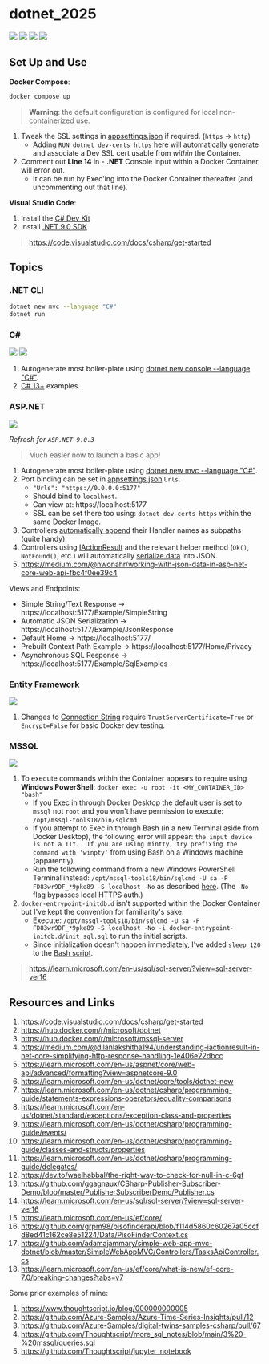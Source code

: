 # dotnet_2025

[![](https://img.shields.io/badge/ASP.NET-9.0.3-purple.svg)](https://learn.microsoft.com/en-us/aspnet/core/?view=aspnetcore-9.0)
[![](https://img.shields.io/badge/MSSQL-2022-blue.svg)](https://hub.docker.com/r/microsoft/mssql-server)
[![](https://img.shields.io/badge/.NET-9.0-blue.svg)](https://dotnet.microsoft.com/en-us/download/dotnet/9.0) 
[![](https://img.shields.io/badge/Docker-blue.svg)](https://www.docker.com/) 

## Set Up and Use

**Docker Compose**:
```bash
docker compose up
```

> **Warning**: the default configuration is configured for local non-containerized use.

1. Tweak the SSL settings in [appsettings.json](./asp_entity/src/appsettings.json) if required. (`https` -> `http`) 
   * Adding `RUN dotnet dev-certs https` [here](./asp_entity/dockerfile) will automatically generate and associate a Dev SSL cert usable from *within* the Container.
2. Comment out **Line 14** in [](./csharp/src/Program.cs) - **.NET** Console input within a Docker Container will error out. 
   * It can be run by Exec'ing into the Docker Container thereafter (and uncommenting out that line).

**Visual Studio Code**:
1. Install the [C# Dev Kit](https://marketplace.visualstudio.com/items?itemName=ms-dotnettools.csdevkit)
2. Install [.NET 9.0 SDK](https://dotnet.microsoft.com/en-us/download/dotnet/thank-you/sdk-9.0.202-windows-x64-installer)

> https://code.visualstudio.com/docs/csharp/get-started

## Topics

### .NET CLI

```bash
dotnet new mvc --language "C#"
dotnet run
```

### C#

[![](https://img.shields.io/badge/C%23-13-purple.svg)](https://learn.microsoft.com/en-us/dotnet/csharp/?WT.mc_id=dotnet-35129-website) [![](https://img.shields.io/badge/.NET-9.0-blue.svg)](https://dotnet.microsoft.com/en-us/download/dotnet/9.0) 

1. Autogenerate most boiler-plate using [dotnet new console --language "C#"](https://learn.microsoft.com/en-us/dotnet/core/tools/dotnet-new).
2. [C# 13+](csharp/src/language/) examples.

### ASP.NET

[![](https://img.shields.io/badge/ASP.NET-9.0.3-purple.svg)](https://learn.microsoft.com/en-us/aspnet/core/?view=aspnetcore-9.0)

*Refresh for `ASP.NET 9.0.3`* 

> Much easier now to launch a basic app!

1. Autogenerate most boiler-plate using [dotnet new mvc --language "C#"](https://learn.microsoft.com/en-us/dotnet/core/tools/dotnet-new).
2. Port binding can be set in [appsettings.json](./asp_entity/src/appsettings.json) `Urls`.
    * `"Urls": "https://0.0.0.0:5177"`
    * Should bind to `localhost`.
    * Can view at: https://localhost:5177
    * SSL can be set there too using: `dotnet dev-certs https` within the same Docker Image.
3. Controllers [automatically append](./asp_entity/src/Controllers/ExampleController.cs) their Handler names as subpaths (quite handy).
4. Controllers using [IActionResult](https://medium.com/@dilanlakshitha194/understanding-iactionresult-in-net-core-simplifying-http-response-handling-1e406e22dbcc) and the relevant helper method (`Ok()`, `NotFound()`, etc.) will automatically [serialize data](https://learn.microsoft.com/en-us/aspnet/core/web-api/advanced/formatting?view=aspnetcore-9.0) into JSON.
5. https://medium.com/@nwonahr/working-with-json-data-in-asp-net-core-web-api-fbc4f0ee39c4

Views and Endpoints:
* Simple String/Text Response -> https://localhost:5177/Example/SimpleString
* Automatic JSON Serialization -> https://localhost:5177/Example/JsonResponse
* Default Home -> https://localhost:5177/
* Prebuilt Context Path Example -> https://localhost:5177/Home/Privacy
* Asynchronous SQL Response -> https://localhost:5177/Example/SqlExamples

### Entity Framework

[![](https://img.shields.io/badge/Entity-Framework-purple.svg)](https://learn.microsoft.com/en-us/ef/) 

1. Changes to [Connection String](https://learn.microsoft.com/en-us/ef/core/what-is-new/ef-core-7.0/breaking-changes?tabs=v7) require `TrustServerCertificate=True` or `Encrypt=False` for basic Docker dev testing.

### MSSQL

[![](https://img.shields.io/badge/MSSQL-2022-blue.svg)](https://hub.docker.com/r/microsoft/mssql-server)

1. To execute commands within the Container appears to require using **Windows PowerShell**: `docker exec -u root -it <MY_CONTAINER_ID> "bash"`
      * If you Exec in through Docker Desktop the default user is set to `mssql` not `root` and you won't have permission to execute: `/opt/mssql-tools18/bin/sqlcmd`
      * If you attempt to Exec in through Bash (in a new Terminal aside from Docker Desktop), the following error will appear: `the input device is not a TTY.  If you are using mintty, try prefixing the command with 'winpty'` from using Bash on a Windows machine (apparently).
      * Run the following command from a new Windows PowerShell Terminal instead: `/opt/mssql-tools18/bin/sqlcmd -U sa -P FD83wr9DF_*9pke89 -S localhost -No` as described [here](https://learn.microsoft.com/en-us/sql/linux/sql-server-linux-docker-container-deployment?view=sql-server-ver16&pivots=cs1-bash#tools-inside-the-container). (The `-No` flag bypasses local HTTPS auth.)
1. `docker-entrypoint-initdb.d` isn't supported within the Docker Container but I've kept the convention for familiarity's sake.
      * Execute: `/opt/mssql-tools18/bin/sqlcmd -U sa -P FD83wr9DF_*9pke89 -S localhost -No -i docker-entrypoint-initdb.d/init_sql.sql` to run the initial scripts.
      * Since initialization doesn't happen immediately, I've added `sleep 120` to the [Bash script](./asp_entity/run.sh).

> https://learn.microsoft.com/en-us/sql/sql-server/?view=sql-server-ver16

## Resources and Links

1. https://code.visualstudio.com/docs/csharp/get-started
2. https://hub.docker.com/r/microsoft/dotnet
3. https://hub.docker.com/r/microsoft/mssql-server
4. https://medium.com/@dilanlakshitha194/understanding-iactionresult-in-net-core-simplifying-http-response-handling-1e406e22dbcc
5. https://learn.microsoft.com/en-us/aspnet/core/web-api/advanced/formatting?view=aspnetcore-9.0
6. https://learn.microsoft.com/en-us/dotnet/core/tools/dotnet-new
7. https://learn.microsoft.com/en-us/dotnet/csharp/programming-guide/statements-expressions-operators/equality-comparisons
8. https://learn.microsoft.com/en-us/dotnet/standard/exceptions/exception-class-and-properties
9. https://learn.microsoft.com/en-us/dotnet/csharp/programming-guide/events/
10. https://learn.microsoft.com/en-us/dotnet/csharp/programming-guide/classes-and-structs/properties
11. https://learn.microsoft.com/en-us/dotnet/csharp/programming-guide/delegates/
12. https://dev.to/waelhabbal/the-right-way-to-check-for-null-in-c-6gf
13. https://github.com/ggagnaux/CSharp-Publisher-Subscriber-Demo/blob/master/PublisherSubscriberDemo/Publisher.cs
14. https://learn.microsoft.com/en-us/sql/sql-server/?view=sql-server-ver16
15. https://learn.microsoft.com/en-us/ef/core/
16. https://github.com/grpm98/pisofinderapi/blob/f114d5860c60267a05ccfd8ed41c162ce8e51224/Data/PisoFinderContext.cs
17. https://github.com/adamajammary/simple-web-app-mvc-dotnet/blob/master/SimpleWebAppMVC/Controllers/TasksApiController.cs
18. https://learn.microsoft.com/en-us/ef/core/what-is-new/ef-core-7.0/breaking-changes?tabs=v7

Some prior examples of mine:

1. https://www.thoughtscript.io/blog/000000000005
2. https://github.com/Azure-Samples/Azure-Time-Series-Insights/pull/12
3. https://github.com/Azure-Samples/digital-twins-samples-csharp/pull/67
4. https://github.com/Thoughtscript/more_sql_notes/blob/main/3%20-%20mssql/queries.sql
5. https://github.com/Thoughtscript/jupyter_notebook
